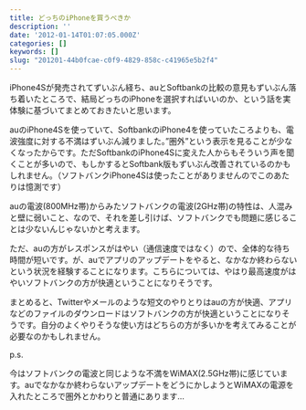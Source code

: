 ```yaml
---
title: どっちのiPhoneを買うべきか
description: ''
date: '2012-01-14T01:07:05.000Z'
categories: []
keywords: []
slug: "201201-44b0fcae-c0f9-4829-858c-c41965e5b2f4"
---
```

iPhone4Sが発売されてずいぶん経ち、auとSoftbankの比較の意見もずいぶん落ち着いたところで、結局どっちのiPhoneを選択すればいいのか、という話を実体験に基づいてまとめておきたいと思います。

auのiPhone4Sを使っていて、SoftbankのiPhone4を使っていたころよりも、電波強度に対する不満はずいぶん減りました。”圏外”という表示を見ることが少なくなったからです。ただSoftbankのiPhone4Sに変えた人からもそういう声を聞くことが多いので、もしかするとSoftbank版もずいぶん改善されているのかもしれません。（ソフトバンクiPhone4Sは使ったことがありませんのでこのあたりは憶測です）

auの電波(800MHz帯)からみたソフトバンクの電波(2GHz帯)の特性は、人混みと壁に弱いこと、なので、それを差し引けば、ソフトバンクでも問題に感じることは少ないんじゃないかと考えます。

ただ、auの方がレスポンスがはやい（通信速度ではなく）ので、全体的な待ち時間が短いです。が、auでアプリのアップデートをやると、なかなか終わらないという状況を経験することになります。こちらについては、やはり最高速度がはやいソフトバンクの方が快適ということになりそうです。

まとめると、Twitterやメールのような短文のやりとりはauの方が快適、アプリなどのファイルのダウンロードはソフトバンクの方が快適ということになりそうです。自分のよくやりそうな使い方はどちらの方が多いかを考えてみることが必要なのかもしれません。

p.s.

今はソフトバンクの電波と同じような不満をWiMAX(2.5GHz帯)に感じています。auでなかなか終わらないアップデートをどうにかしようとWiMAXの電源を入れたところで圏外とかわりと普通にあります…